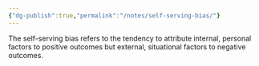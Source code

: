 ```yaml
---
{"dg-publish":true,"permalink":"/notes/self-serving-bias/"}
---
```


The self-serving bias refers to the tendency to attribute internal, personal factors to positive outcomes but external, situational factors to negative outcomes.